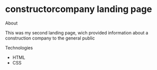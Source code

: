 # constructorcompany landing page


About


This was my second landing page, wich provided
information about a construction company to the
general public


Technologies
- HTML
- CSS
